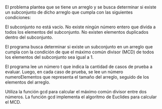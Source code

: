 El problema plantea que se tiene un arreglo y se busca determinar si existe un subconjunto de dicho arreglo que cumpla con las siguientes condiciones:

El subconjunto no está vacío.
No existe ningún número entero que divida a todos los elementos del subconjunto.
No existen elementos duplicados dentro del subconjunto.

El programa busca determinar si existe un subconjunto en un arreglo que cumpla con la condición de que el máximo común divisor (MCD) de todos los elementos del subconjunto sea igual a 1.

El programa lee un número t que indica la cantidad de casos de prueba a evaluar. Luego, en cada caso de prueba, se lee un número numeroElementos que representa el tamaño del arreglo, seguido de los elementos del arreglo.

Utiliza la función gcd para calcular el máximo común divisor entre dos números. La función gcd implementa el algoritmo de Euclides para calcular el MCD.
